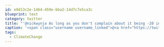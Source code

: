 ```yaml
---
id: e9d13c2e-1464-459e-bba2-14d7c7e5ca3c
blueprint: text
category: twitter
title: "'@nickwynja As long as you don't complain about it being -20 in July #ClimateChange"
caption: '<span class="username username_linked">@<a href="https://twitter.com/nickwynja" title="Nick Wynja">nickwynja</a></span> As long as you don''t complain about it being -20 in July <span class="hashtag hashtag_local">#<a href="http://tweettemp.darylchymko.ca/?tag=climatechange">ClimateChange</a>'
tags:
  - ClimateChange
---
```

